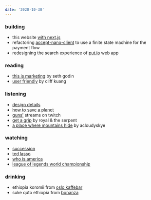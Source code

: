 ```yaml
---
date: '2020-10-30'
---
```


### building

- this website [with next.js](https://github.com/altayaydemir/altay-dot-wtf)
- refactoring [accept-nano-client](https://github.com/accept-nano/accept-nano-client) to use a finite state machine for the payment flow
- redesigning the search experience of [put.io](https://put.io) web app

### reading

- [this is marketing](https://www.penguinrandomhouse.com/books/600458/this-is-marketing-by-seth-godin/) by seth godin
- [user friendly](https://us.macmillan.com/books/9780374279752) by cliff kuang

### listening

- [design details](https://designdetails.fm)
- [how to save a planet](https://gimletmedia.com/shows/howtosaveaplanet)
- [guns'](https://gunselsenol.com) streams on twitch
- [get a grip](https://open.spotify.com/album/2Yn5QhZEEoDl1MDMVjY3Ao?si=4_7i0rFNQ22e4lWdazpbGw) by royal & the serpent
- [a place where mountains hide](https://open.spotify.com/album/4FtRk0jGnszvH7Dm8iJ4LG?si=xRc7g-XpSE6ddvBgJ8REzg) by acloudyskye

### watching

- [succession](https://www.imdb.com/title/tt7660850)
- [ted lasso](https://www.imdb.com/title/tt10986410)
- [who is america](https://www.imdb.com/title/tt8679236)
- [league of legends world championship](https://lolesports.com)

### drinking

- ethiopia koromii from [oslo kaffebar](https://www.instagram.com/oslokaffebar/)
- suke quto ethiopia from [bonanza](https://www.instagram.com/bonanzacoffee/)
